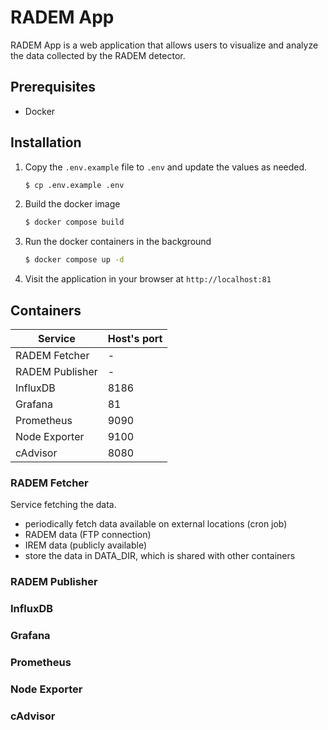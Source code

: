 # RADEM App

RADEM App is a web application that allows users to visualize and analyze the data collected by the RADEM detector.

## Prerequisites

- Docker

## Installation
1. Copy the `.env.example` file to `.env` and update the values as needed.
    ```bash
    $ cp .env.example .env
    ```

1. Build the docker image
    ```bash
    $ docker compose build
    ```
2. Run the docker containers in the background
    ```bash
    $ docker compose up -d
    ```
3. Visit the application in your browser at `http://localhost:81`

## Containers

| **Service**     | **Host's port** |
|-----------------|-----------------|
| RADEM Fetcher   | -               |
| RADEM Publisher | -               |
| InfluxDB        | 8186            |
| Grafana         | 81              |
| Prometheus      | 9090            |
| Node Exporter   | 9100            |
| cAdvisor        | 8080            |


### RADEM Fetcher

Service fetching the data.
 * periodically fetch data available on external locations (cron job)
  * RADEM data (FTP connection)
  * IREM data (publicly available)
* store the data in DATA_DIR, which is shared with other containers

### RADEM Publisher

### InfluxDB

### Grafana

### Prometheus

### Node Exporter

### cAdvisor
